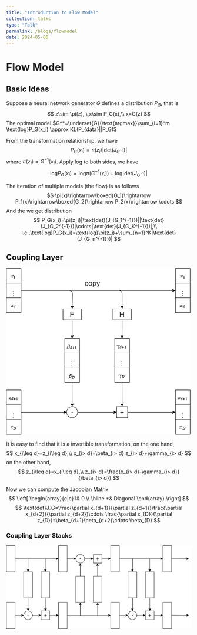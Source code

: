 ```yaml
---
title: "Introduction to Flow Model"
collection: talks
type: "Talk"
permalink: /blogs/flowmodel
date: 2024-05-06
---
```


# Flow Model

## Basic Ideas

Suppose a neural network generator $G$ defines a distribution $P_G$, that is
$$
z\sim \pi(z), \,x\sim P_G(x),\\
x=G(z)
$$
The optimal model $G^*=\underset{G}{\text{argmax}}\sum_{i=1}^m \text{log}P_G(x_i) \approx KL(P_{data}||P_G)$

From the transformation relationship, we have
$$
P_G(x_i)=\pi(z_i)|\text{det}(J_{G^{-1}})|
$$
where $\pi(z_i)=G^{-1}(x_i)$. Apply $\text{log}$ to both sides, we have
$$
\text{log}P_G(x_i)=\text{log}\pi(G^{-1}(x_i))+\text{log}|\text{det}(J_{G^{-1}})|
$$

The iteration of multiple models (the flow) is as follows
$$
\pi(x)\rightarrow\boxed{G_1}\rightarrow P_1(x)\rightarrow\boxed{G_2}\rightarrow P_2(x)\rightarrow \cdots
$$
And the we get distribution
$$
P_G(x_i)=\pi(z_i)|\text{det}(J_{G_1^{-1}})||\text{det}(J_{G_2^{-1}})|\cdots|\text{det}(J_{G_K^{-1}})|,\\
i.e.,\text{log}P_G(x_i)=\text{log}\pi(z_i)+\sum_{n=1}^K|\text{det}(J_{G_n^{-1}})|
$$

## Coupling Layer
![coupling_layer](.\coupling_layer.jpg)

It is easy to find that it is a invertible transformation, on the one hand,
$$
x_{i\leq d}=z_{i\leq d},\\
x_{i> d}=\beta_{i> d} z_{i> d}+\gamma_{i> d}
$$
on the other hand,
$$
z_{i\leq d}=x_{i\leq d},\\
z_{i> d}=\frac{x_{i> d}-\gamma_{i> d}}{\beta_{i> d}} 
$$

Now we can compute the Jacobian Matrix
$$
\left[
\begin{array}{c|c}
I& 0 \\ \hline 
*& Diagonal
\end{array}
\right]
$$
$$
\text{det}J_G=\frac{\partial x_{d+1}}{\partial z_{d+1}}\frac{\partial x_{d+2}}{\partial z_{d+2}}\cdots \frac{\partial x_{D}}{\partial z_{D}}=\beta_{d+1}\beta_{d+2}\cdots \beta_{D}
$$

### Coupling Layer Stacks
![coupling_layers](.\layers.jpg)

